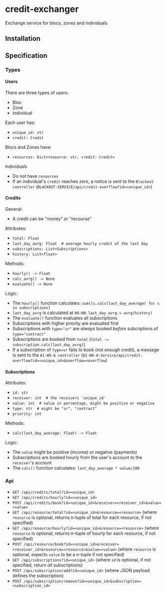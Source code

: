 # credit-exchanger
Exchange service for blocs, zones and individuals

## Installation 

## Specification 

### Types

#### Users
There are three types of users: 
- Bloc
- Zone
- Individual

Each user has: 
- `unique_id: str`
- `credit: Credit`

Blocs and Zones have: 
- `resources: Dict<resource: str, credit: Credit>`

Individuals
- Do not have `resources`
- If an individual's `credit` reaches zero, a notice is sent to the `Blackout controller` (`BLACKOUT-SERVICE/api/credit-overflow?id=<unique_id>`) 

#### Credits

General: 
- A credit can be "money" or "recourse"

Attributes: 
- `total: Float`
- `last_day_avrg: Float  # average hourly credit of the last day` 
- `subscriptions: List<Subscriptions>`
- `history: List<float>` 

Methods: 
- `hourly() -> Float`
- `calc_avrg() -> None`
- `evaluate() -> None` 

Logic: 
- The `hourly()` function calculates: `sum([s.calc(last_day_average) for s in subscriptions]`
- `last_day_avrg` is calculated at `00:00`: `last_day_avrg = avrg(history)`
- The `evaluate()` function evaluates all subscriptions
- Subscriptions with higher priority are evaluated first
- Subscriptions with `type="sr"` are *always* booked *before* subcriptions of `type="contract"`
- Subscriptions are booked from `total` (`total -= subscription.calc(last_day_avrg)`)
- If a subscription of `type=sr` fails to book (not enough credit), a message is sent to the `AI-WO-A controller` (`AI-WO-A-Service/api/credit-overflow?id=<unique_id>&overflow=<overflow`) 

#### Subscriptions

Attributes: 
- `id: str`
- `receiver: int  # the receivers 'unique_id'`
- `value: int  # value in percentage, might be positive or negative`
- `type: str  # might be "sr", "contract"`
- `priority: int`

Methods: 
- `calc(last_day_average: Float) -> Float`

Logic:
- The `value` might be positive (income) or negative (payments)
- Subscriptions are booked hourly from the user's account to the `receiver`'s account
- The `calc()` function calculates: `last_day_average * value/100` 

### Api
- `GET /api/credits/total?id=<unique_id>`
- `GET /api/credits/hourly?id=<unique_id>`
- `POST /api/credits/book?id=<unique_id>&receiver=<receiver_id>&value=<value>`
- `GET /api/resource/total?id=<unique_id>&resource=<resource>` (where `resource` is optional, returns n-tuple of total for each resource, if not specified)
- `GET /api/resource/hourly?id=<unique_id>&resource=<resource>` (where `resource` is optional, returns n-tuple of hourly for each resource, if not specified)
- `POST /api/resource/book?id=<unique_id>&receiver=<receiver_id>&resource=<resource>&value=<value>` (where `resource` is optional, expects `value` to be a n-tuple if not specified)
- `GET /api/subscriptions?id=<unique_id>` (where `id` is optional, if not specified, return *all* subscriptions)
- `POST /api/subscription/add?id=<unique_id>` (where JSON payload defines the subscription)
- `POST /api/subscription/remove?id=<unique_id>&subscription=<subscription_id>`
